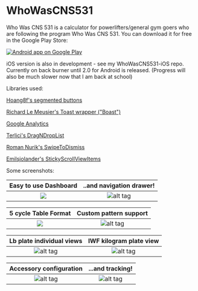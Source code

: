 WhoWasCNS531
============
Who Was CNS 531 is a calculator for powerlifters/general gym goers who are following the program Who Was CNS 531. 
You can download it for free in the Google Play Store: 

<a href="https://play.google.com/store/apps/details?id=com.kohlerbear.whowascnscalc">
  <img alt="Android app on Google Play"
       src="https://developer.android.com/images/brand/en_app_rgb_wo_60.png" />
</a>


iOS version is also in development - see my WhoWasCNS531-iOS repo. Currently on back burner until 2.0 for Android is released. (Progress will also be much slower now that I am back at school) 



Libraries used:

<a href="https://github.com/hoang8f/android-segmented-control">Hoang8f's segmented buttons</a>

<a href="http://stackoverflow.com/a/16099959/2864464">Richard Le Meusier's Toast wrapper ("Boast")</a>

<a href="https://developers.google.com/analytics/devguides/collection/android/v4/">Google Analytics </a>

<a href="https://github.com/terlici/DragNDropList"> Terlici's DragNDropList </a>

<a href="https://github.com/romannurik/Android-SwipeToDismiss"> Roman Nurik's SwipeToDismiss </a>

<a href="https://github.com/emilsjolander/StickyScrollViewItems"> Emilsjolander's StickyScrollViewItems </a>

Some screenshots: <br>

Easy to use Dashboard             |  ..and navigation drawer!
:-------------------------:|:-------------------------:
![](http://i.imgur.com/CGQvXxj.png?1)  |  ![alt tag](http://i.imgur.com/xV18E11.png?1)


5 cycle Table Format             |  Custom pattern support
:-------------------------:|:-------------------------:
![](http://i.imgur.com/5yZIuqG.png?1)  |  ![alt tag](http://i.imgur.com/gMVkT3T.png?1)



Lb plate individual views             |  IWF kilogram plate view
:-------------------------:|:-------------------------:
![alt tag](http://i.imgur.com/qo1T96x.png?1)  |  ![alt tag](http://i.imgur.com/YjwsBUJ.png?1)


Accessory configuration            |  ...and tracking!
:-------------------------:|:-------------------------:
![alt tag](http://i.imgur.com/cygriZh.png?1)  |  ![alt tag](http://i.imgur.com/1od6zEd.png?2)












